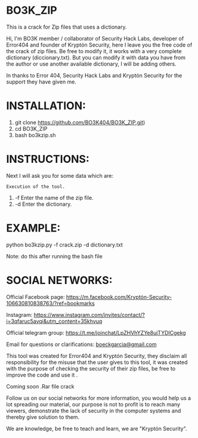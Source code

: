 # BO3K_ZIP

This is a crack for Zip files that uses a dictionary.

Hi, I'm BO3K member / collaborator of Security Hack Labs, developer of Error404 and founder of Kryptón Security, here I leave you the free code of the crack of zip files. Be free to modify it, it works with a very complete dictionary (diccionary.txt). But you can modify it with data you have from the author or use another available dictionary, I will be adding others.

In thanks to Error 404, Security Hack Labs and Kryptón Security for the support they have given me.

# INSTALLATION:

1) git clone https://github.com/BO3K404/BO3K_ZIP.git)
2) cd BO3K_ZIP
3) bash bo3kzip.sh

# INSTRUCTIONS:

Next I will ask you for some data which are:

    Execution of the tool.

1) -f Enter the name of the zip file.
2) -d Enter the dictionary.

# EXAMPLE:

python bo3kzip.py -f crack.zip -d dictionary.txt

Note: do this after running the bash file

# SOCIAL NETWORKS:

Official Facebook page: https://m.facebook.com/Kryptón-Security-106630810838763/?ref=bookmarks

Instagram: https://www.instagram.com/invites/contact/?i=3qfaruc5avqi&utm_content=35khvuq

Official telegram group: https://t.me/joinchat/LpZHVhYZYe8ujTYDICgekg

Email for questions or clarifications: boeckgarcia@gmail.com

This tool was created for Error404 and Kryptón Security, they disclaim all responsibility for the misuse that the user gives to this tool, it was created with the purpose of checking the security of their zip files, be free to improve the code and use it .

Coming soon .Rar file crack

Follow us on our social networks for more information, you would help us a lot spreading our material, our purpose is not to profit is to reach many viewers, demonstrate the lack of security in the computer systems and thereby give solution to them.

We are knowledge, be free to teach and learn, we are "Kryptón Security".
